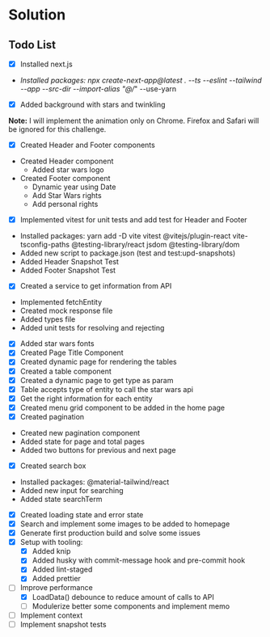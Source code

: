 # Solution

## Todo List

- [X] Installed next.js

- _Installed packages: npx create-next-app@latest . --ts --eslint --tailwind --app --src-dir --import-alias "@/_" --use-yarn

- [X] Added background with stars and twinkling

**Note:** I will implement the animation only on Chrome. Firefox and Safari will be ignored for this challenge.

- [X] Created Header and Footer components

* Created Header component
  - Added star wars logo
* Created Footer component
  - Dynamic year using Date
  - Add Star Wars rights
  - Add personal rights

- [X] Implemented vitest for unit tests and add test for Header and Footer

* Installed packages: yarn add -D vite vitest @vitejs/plugin-react vite-tsconfig-paths @testing-library/react jsdom @testing-library/dom
* Added new script to package.json (test and test:upd-snapshots)
* Added Header Snapshot Test
* Added Footer Snapshot Test

- [X] Created a service to get information from API

* Implemented fetchEntity
* Created mock response file
* Added types file
* Added unit tests for resolving and rejecting

- [X] Added star wars fonts
- [X] Created Page Title Component
- [X] Created dynamic page for rendering the tables
- [X] Created a table component
- [X] Created a dynamic page to get type as param
- [X] Table accepts type of entity to call the star wars api
- [X] Get the right information for each entity
- [X] Created menu grid component to be added in the home page
- [X] Created pagination

* Created new pagination component
* Added state for page and total pages
* Added two buttons for previous and next page

- [X] Created search box

* Installed packages: @material-tailwind/react
* Added new input for searching
* Added state searchTerm

- [X] Created loading state and error state
- [X] Search and implement some images to be added to homepage
- [X] Generate first production build and solve some issues
- [X] Setup with tooling:
  - [X] Added knip
  - [X] Added husky with commit-message hook and pre-commit hook
  - [X] Added lint-staged
  - [X] Added prettier
- [ ] Improve performance
  - [X] LoadData() debounce to reduce amount of calls to API
  - [ ] Modulerize better some components and implement memo
- [ ] Implement context
- [ ] Implement snapshot tests
